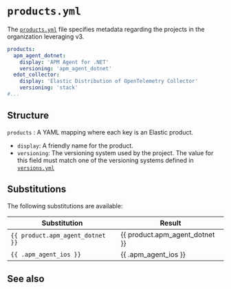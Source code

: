 # `products.yml`

The [`products.yml`](https://github.com/elastic/docs-builder/blob/main/config/products.yml) file specifies metadata regarding the projects in the organization leveraging v3.

```yml
products:
  apm_agent_dotnet:
    display: 'APM Agent for .NET'
    versioning: 'apm_agent_dotnet'
  edot_collector:
    display: 'Elastic Distribution of OpenTelemetry Collector'
    versioning: 'stack'
#...
```

## Structure

`products`
:   A YAML mapping where each key is an Elastic product.
* `display`: A friendly name for the product.
* `versioning`: The versioning system used by the project. The value for this field must match one of the versioning systems defined in [`versions.yml`](https://github.com/elastic/docs-builder/blob/main/config/versions.yml)



## Substitutions

The following substitutions are available:

| Substitution                    | Result |
|---------------------------------|---|
| `{{ product.apm_agent_dotnet }}` |{{ product.apm_agent_dotnet }}  |
| `{{ .apm_agent_ios }}`           | {{ .apm_agent_ios }} |

## See also

[](./versions.md)
[](./legacy-url-mappings.md)
